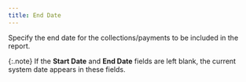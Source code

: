 ```yaml
---
title: End Date
---
```



Specify the end date for the collections/payments to be included in  the report.


{:.note}
If the **Start 
 Date** and **End Date** fields  are left blank, the current system date appears in these fields.
